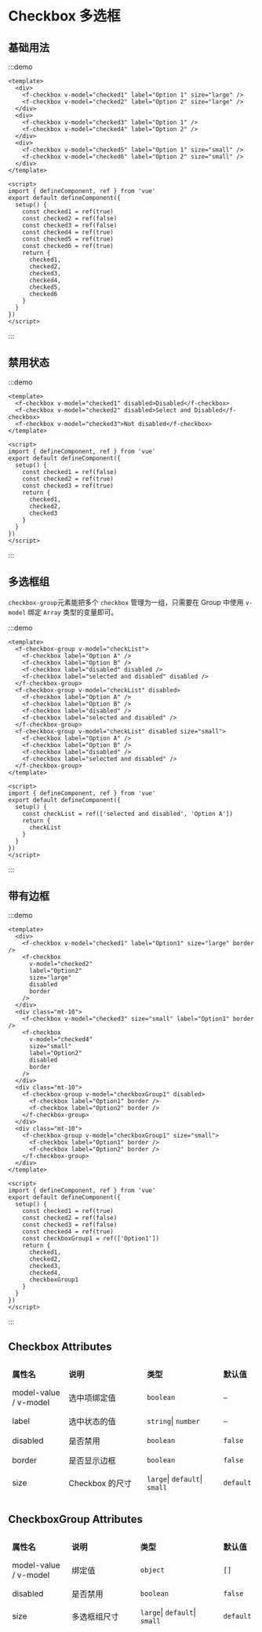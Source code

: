 # Checkbox 多选框

## 基础用法

:::demo

```vue
<template>
  <div>
    <f-checkbox v-model="checked1" label="Option 1" size="large" />
    <f-checkbox v-model="checked2" label="Option 2" size="large" />
  </div>
  <div>
    <f-checkbox v-model="checked3" label="Option 1" />
    <f-checkbox v-model="checked4" label="Option 2" />
  </div>
  <div>
    <f-checkbox v-model="checked5" label="Option 1" size="small" />
    <f-checkbox v-model="checked6" label="Option 2" size="small" />
  </div>
</template>

<script>
import { defineComponent, ref } from 'vue'
export default defineComponent({
  setup() {
    const checked1 = ref(true)
    const checked2 = ref(false)
    const checked3 = ref(false)
    const checked4 = ref(true)
    const checked5 = ref(true)
    const checked6 = ref(true)
    return {
      checked1,
      checked2,
      checked3,
      checked4,
      checked5,
      checked6
    }
  }
})
</script>
```

:::

## 禁用状态

:::demo

```vue
<template>
  <f-checkbox v-model="checked1" disabled>Disabled</f-checkbox>
  <f-checkbox v-model="checked2" disabled>Select and Disabled</f-checkbox>
  <f-checkbox v-model="checked3">Not disabled</f-checkbox>
</template>

<script>
import { defineComponent, ref } from 'vue'
export default defineComponent({
  setup() {
    const checked1 = ref(false)
    const checked2 = ref(true)
    const checked3 = ref(true)
    return {
      checked1,
      checked2,
      checked3
    }
  }
})
</script>
```

:::

## 多选框组

`checkbox-group`元素能把多个 `checkbox` 管理为一组，只需要在 Group 中使用 `v-model` 绑定 `Array` 类型的变量即可。

:::demo

```vue
<template>
  <f-checkbox-group v-model="checkList">
    <f-checkbox label="Option A" />
    <f-checkbox label="Option B" />
    <f-checkbox label="disabled" disabled />
    <f-checkbox label="selected and disabled" disabled />
  </f-checkbox-group>
  <f-checkbox-group v-model="checkList" disabled>
    <f-checkbox label="Option A" />
    <f-checkbox label="Option B" />
    <f-checkbox label="disabled" />
    <f-checkbox label="selected and disabled" />
  </f-checkbox-group>
  <f-checkbox-group v-model="checkList" disabled size="small">
    <f-checkbox label="Option A" />
    <f-checkbox label="Option B" />
    <f-checkbox label="disabled" />
    <f-checkbox label="selected and disabled" />
  </f-checkbox-group>
</template>

<script>
import { defineComponent, ref } from 'vue'
export default defineComponent({
  setup() {
    const checkList = ref(['selected and disabled', 'Option A'])
    return {
      checkList
    }
  }
})
</script>
```

:::

## 带有边框

:::demo

```vue
<template>
  <div>
    <f-checkbox v-model="checked1" label="Option1" size="large" border />
    <f-checkbox
      v-model="checked2"
      label="Option2"
      size="large"
      disabled
      border
    />
  </div>
  <div class="mt-10">
    <f-checkbox v-model="checked3" size="small" label="Option1" border />
    <f-checkbox
      v-model="checked4"
      size="small"
      label="Option2"
      disabled
      border
    />
  </div>
  <div class="mt-10">
    <f-checkbox-group v-model="checkboxGroup1" disabled>
      <f-checkbox label="Option1" border />
      <f-checkbox label="Option2" border />
    </f-checkbox-group>
  </div>
  <div class="mt-10">
    <f-checkbox-group v-model="checkboxGroup1" size="small">
      <f-checkbox label="Option1" border />
      <f-checkbox label="Option2" border />
    </f-checkbox-group>
  </div>
</template>

<script>
import { defineComponent, ref } from 'vue'
export default defineComponent({
  setup() {
    const checked1 = ref(true)
    const checked2 = ref(false)
    const checked3 = ref(false)
    const checked4 = ref(true)
    const checkboxGroup1 = ref(['Option1'])
    return {
      checked1,
      checked2,
      checked3,
      checked4,
      checkboxGroup1
    }
  }
})
</script>
```

:::

## Checkbox Attributes

<table style="border-collapse: separate; border-spacing: 0px 10px; width:100%">
  <thead>
    <tr align="left">
      <th style="width: 150px;">属性名</th>
      <th style="width: 240px;">说明</th>
      <th style="width: 250px">类型</th>
      <th>默认值</th>
    </tr>
  </thead>
  <tbody>
    <tr>
      <td>model-value / v-model</td>
      <td>选中项绑定值</td>
      <td>
        <code>boolean</code>
      </td>
      <td>
       <code>—</code>
      </td>
    </tr>
    <tr>
      <td>label</td>
      <td>选中状态的值</td>
      <td>
        <code>string</code>|
        <code>number</code>
      </td>
      <td>
       <code>—</code>
      </td>
    </tr>
    <tr>
      <td>disabled</td>
      <td>是否禁用</td>
      <td>
        <code>boolean</code>
      </td>
      <td>
        <code>false</code>
      </td>
    </tr>
    <tr>
      <td>border</td>
      <td>是否显示边框</td>
      <td>
        <code>boolean</code>
      </td>
      <td>
        <code>false</code>
      </td>
    </tr>
    <tr>
      <td>size</td>
      <td>Checkbox 的尺寸</td>
      <td>
        <code>large</code>|
        <code>default</code>|
        <code>small</code>
      </td>
      <td>
        <code>default</code>
      </td>
    </tr>
  </tbody>
</table>

## CheckboxGroup Attributes

<table style="border-collapse: separate; border-spacing: 0px 10px; width:100%">
  <thead>
    <tr align="left">
      <th style="width: 150px;">属性名</th>
      <th style="width: 240px;">说明</th>
      <th style="width: 250px">类型</th>
      <th>默认值</th>
    </tr>
  </thead>
  <tbody>
    <tr>
      <td>model-value / v-model</td>
      <td>绑定值</td>
      <td>
        <code>object</code>
      </td>
      <td>
       <code>[]</code>
      </td>
    </tr>
    <tr>
      <td>disabled</td>
      <td>是否禁用</td>
      <td>
        <code>boolean</code>
      </td>
      <td>
        <code>false</code>
      </td>
    </tr>
    <tr>
      <td>size</td>
      <td>多选框组尺寸</td>
      <td>
        <code>large</code>|
        <code>default</code>|
        <code>small</code>
      </td>
      <td>
        <code>default</code>
      </td>
    </tr>
  </tbody>
</table>

<style>
.mt-10{
  margin-top:10px;
}
td, th {
   border: none!important;
}
</style>
